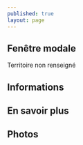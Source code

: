 ```yaml
---
published: true
layout: page
---
```

## Fenêtre modale
Territoire non renseigné

## Informations

## En savoir plus

## Photos
